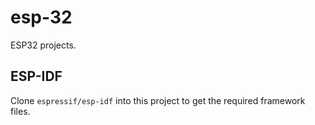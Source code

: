 # esp-32
ESP32 projects.

## ESP-IDF

Clone `espressif/esp-idf` into this project to get the required framework files.
 
